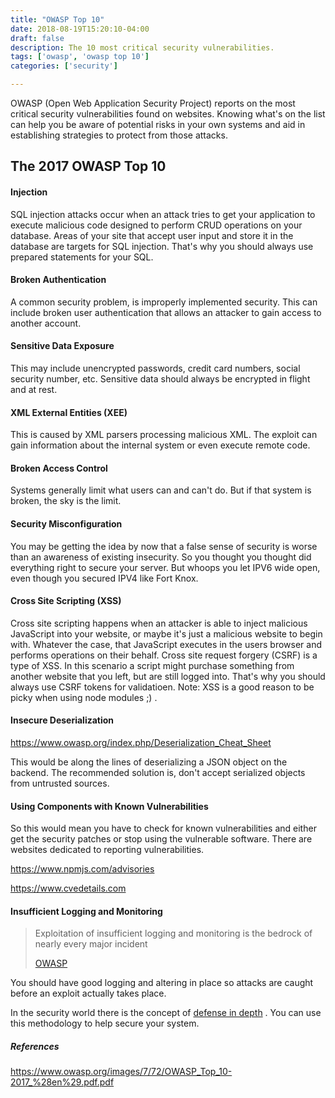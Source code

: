 ```yaml
---
title: "OWASP Top 10"
date: 2018-08-19T15:20:10-04:00
draft: false
description: The 10 most critical security vulnerabilities. 
tags: ['owasp', 'owasp top 10']
categories: ['security']

---
```




OWASP (Open Web Application Security Project) reports on the most critical security vulnerabilities found on websites. Knowing what's on the list can help you be aware of potential risks in your own systems and aid in establishing strategies to protect from those attacks. 



## The 2017 OWASP Top 10

#### Injection 

SQL injection attacks occur when an attack tries to get your application to execute malicious code designed to perform CRUD operations on your database. Areas of your site that accept user input and store it in the database are targets for SQL injection. That's why you should always use prepared statements for your SQL. 



#### Broken Authentication

A common security problem, is improperly implemented security. This can include broken user authentication that allows an attacker to gain access to another account. 



#### Sensitive Data Exposure

This may include unencrypted passwords, credit card numbers, social security number, etc. Sensitive data should always be encrypted in flight and at rest. 



#### XML External Entities (XEE) 

This is caused by XML parsers processing malicious XML. The exploit can gain information about the internal system or even execute remote code. 



#### Broken Access Control

Systems generally limit what users can and can't do. But if that system is broken, the sky is the limit. 



#### Security Misconfiguration

You may be getting the idea by now that a false sense of security is worse than an awareness of existing insecurity. So you thought you thought did everything right to secure your server. But whoops you let IPV6 wide open, even though you secured IPV4 like Fort Knox. 



#### Cross Site Scripting (XSS) 

Cross site scripting happens when an attacker is able to inject malicious  JavaScript into your website, or maybe it's just a malicious website  to begin with. Whatever the case, that JavaScript executes in the users browser and performs operations on their behalf. Cross site request forgery (CSRF) is a type of XSS. In this scenario a script might purchase something from another website that you left, but are still logged into.   That's why you should always use CSRF tokens for validatioen. Note: XSS is a good reason to be picky when using node modules ;) . 



#### Insecure Deserialization 

https://www.owasp.org/index.php/Deserialization_Cheat_Sheet

This would be along the lines of deserializing a JSON object on the backend. The recommended solution is, don't accept serialized objects from untrusted sources. 



#### Using Components with Known Vulnerabilities

So this would mean you have to check for known vulnerabilities and either get the security patches or stop using the vulnerable software.  There are websites dedicated to reporting vulnerabilities. 

https://www.npmjs.com/advisories

https://www.cvedetails.com



#### Insufficient Logging and Monitoring 

> Exploitation of insufficient logging and monitoring is the bedrock of nearly every major incident
>
> [OWASP](https://www.owasp.org/images/7/72/OWASP_Top_10-2017_%28en%29.pdf.pdf)

You should have good logging and altering in place so attacks are caught before an exploit actually takes place. 



In the security world there is the concept of [defense in depth](https://en.wikipedia.org/wiki/Defense_in_depth_(computing)) . You can use this methodology to help secure your system. 



##### References 

https://www.owasp.org/images/7/72/OWASP_Top_10-2017_%28en%29.pdf.pdf

